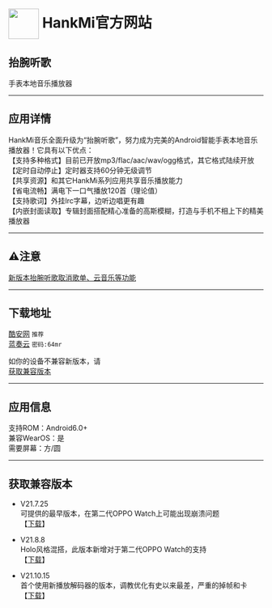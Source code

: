 
# [<img src="https://www.hankmi.com/favicon.ico" width="60" height="60" align="center" />](https://www.hankmi.com) HankMi官方网站

## 抬腕听歌
手表本地音乐播放器

***

## 应用详情

HankMi音乐全面升级为“抬腕听歌”，努力成为完美的Android智能手表本地音乐播放器！它具有以下优点：  
【支持多种格式】目前已开放mp3/flac/aac/wav/ogg格式，其它格式陆续开放  
【定时自动停止】定时器支持60分钟无级调节  
【共享资源】和其它HankMi系列应用共享音乐播放能力  
【省电流畅】满电下一口气播放120首（理论值）  
【支持歌词】外挂lrc字幕，边听边唱更有趣  
【内嵌封面读取】专辑封面搭配精心准备的高斯模糊，打造与手机不相上下的精美播放器

***

## ⚠️注意  
[新版本抬腕听歌取消歌单、云音乐等功能](https://www.hankmi.com/support/Wearmusic_220918)  

***

## 下载地址
[酷安网](https://www.coolapk.com/apk/280691) `推荐`  
[蓝奏云](https://hankmi.lanzouw.com/b0cguq3xg) `密码:64mr`  
  
如你的设备不兼容新版本，请  
[获取兼容版本](#%E8%8E%B7%E5%8F%96%E5%85%BC%E5%AE%B9%E7%89%88%E6%9C%AC)

***

## 应用信息
支持ROM：Android6.0+  
兼容WearOS：是  
需要屏幕：方/圆

***

## 获取兼容版本
* V21.7.25  
可提供的最早版本，在第二代OPPO Watch上可能出现崩溃问题  
【[下载](https://hankmi.lanzouw.com/iEY5t0eqp7tc)】  
  
* V21.8.8  
Holo风格混搭，此版本新增对于第二代OPPO Watch的支持  
【[下载](https://hankmi.lanzouw.com/iKLPD0eqp7sb)】  
  
* V21.10.15  
首个使用新播放解码器的版本，调教优化有史以来最差，严重的掉帧和卡  
【[下载](https://hankmi.lanzouw.com/ia0Ul0eqp7ud)】  
